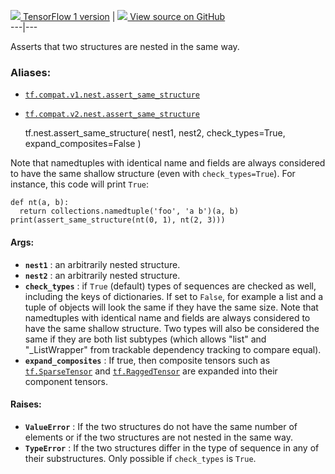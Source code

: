 [ ![](https://tensorflow.google.cn/images/tf_logo_32px.png) TensorFlow 1
version](/versions/r1.15/api_docs/python/tf/nest/assert_same_structure) |  [
![](https://tensorflow.google.cn/images/GitHub-Mark-32px.png) View source on
GitHub
](https://github.com/tensorflow/tensorflow/blob/r2.0/tensorflow/python/util/nest.py#L281-L325)  
---|---  
  
Asserts that two structures are nested in the same way.

### Aliases:

  * [`tf.compat.v1.nest.assert_same_structure`](/api_docs/python/tf/nest/assert_same_structure)
  * [`tf.compat.v2.nest.assert_same_structure`](/api_docs/python/tf/nest/assert_same_structure)

    
    
    tf.nest.assert_same_structure(
        nest1,
        nest2,
        check_types=True,
        expand_composites=False
    )
    

Note that namedtuples with identical name and fields are always considered to
have the same shallow structure (even with `check_types=True`). For instance,
this code will print `True`:

    
    
    def nt(a, b):
      return collections.namedtuple('foo', 'a b')(a, b)
    print(assert_same_structure(nt(0, 1), nt(2, 3)))
    

#### Args:

  * **`nest1`** : an arbitrarily nested structure.
  * **`nest2`** : an arbitrarily nested structure.
  * **`check_types`** : if `True` (default) types of sequences are checked as well, including the keys of dictionaries. If set to `False`, for example a list and a tuple of objects will look the same if they have the same size. Note that namedtuples with identical name and fields are always considered to have the same shallow structure. Two types will also be considered the same if they are both list subtypes (which allows "list" and "_ListWrapper" from trackable dependency tracking to compare equal).
  * **`expand_composites`** : If true, then composite tensors such as [`tf.SparseTensor`](https://tensorflow.google.cn/api_docs/python/tf/sparse/SparseTensor) and [`tf.RaggedTensor`](https://tensorflow.google.cn/api_docs/python/tf/RaggedTensor) are expanded into their component tensors.

#### Raises:

  * **`ValueError`** : If the two structures do not have the same number of elements or if the two structures are not nested in the same way.
  * **`TypeError`** : If the two structures differ in the type of sequence in any of their substructures. Only possible if `check_types` is `True`.

